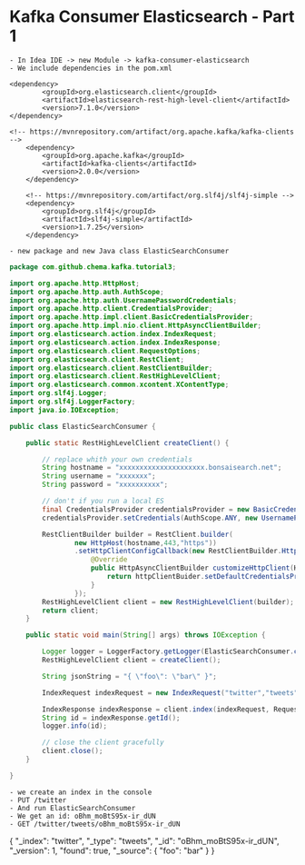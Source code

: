 # Kafka Consumer Elasticsearch - Part 1

	- In Idea IDE -> new Module -> kafka-consumer-elasticsearch
	- We include dependencies in the pom.xml

	<dependency>
    		<groupId>org.elasticsearch.client</groupId>
    		<artifactId>elasticsearch-rest-high-level-client</artifactId>
    		<version>7.1.0</version>
	</dependency>

	<!-- https://mvnrepository.com/artifact/org.apache.kafka/kafka-clients -->
        <dependency>
            <groupId>org.apache.kafka</groupId>
            <artifactId>kafka-clients</artifactId>
            <version>2.0.0</version>
        </dependency>

        <!-- https://mvnrepository.com/artifact/org.slf4j/slf4j-simple -->
        <dependency>
            <groupId>org.slf4j</groupId>
            <artifactId>slf4j-simple</artifactId>
            <version>1.7.25</version>
        </dependency>

	- new package and new Java class ElasticSearchConsumer
````java
package com.github.chema.kafka.tutorial3;

import org.apache.http.HttpHost;
import org.apache.http.auth.AuthScope;
import org.apache.http.auth.UsernamePasswordCredentials;
import org.apache.http.client.CredentialsProvider;
import org.apache.http.impl.client.BasicCredentialsProvider;
import org.apache.http.impl.nio.client.HttpAsyncClientBuilder;
import org.elasticsearch.action.index.IndexRequest;
import org.elasticsearch.action.index.IndexResponse;
import org.elasticsearch.client.RequestOptions;
import org.elasticsearch.client.RestClient;
import org.elasticsearch.client.RestClientBuilder;
import org.elasticsearch.client.RestHighLevelClient;
import org.elasticsearch.common.xcontent.XContentType;
import org.slf4j.Logger;
import org.slf4j.LoggerFactory;
import java.io.IOException;

public class ElasticSearchConsumer {

    public static RestHighLevelClient createClient() {

        // replace whith your own credentials
        String hostname = "xxxxxxxxxxxxxxxxxxxxx.bonsaisearch.net";
        String username = "xxxxxxx";
        String password = "xxxxxxxxxx";

        // don't if you run a local ES
        final CredentialsProvider credentialsProvider = new BasicCredentialsProvider();
        credentialsProvider.setCredentials(AuthScope.ANY, new UsernamePasswordCredentials(username,password));

        RestClientBuilder builder = RestClient.builder(
                new HttpHost(hostname,443,"https"))
                .setHttpClientConfigCallback(new RestClientBuilder.HttpClientConfigCallback() {
                    @Override
                    public HttpAsyncClientBuilder customizeHttpClient(HttpAsyncClientBuilder httpClientBuider) {
                        return httpClientBuider.setDefaultCredentialsProvider(credentialsProvider);
                    }
                });
        RestHighLevelClient client = new RestHighLevelClient(builder);
        return client;
    }

    public static void main(String[] args) throws IOException {

        Logger logger = LoggerFactory.getLogger(ElasticSearchConsumer.class.getName());
        RestHighLevelClient client = createClient();

        String jsonString = "{ \"foo\": \"bar\" }";

        IndexRequest indexRequest = new IndexRequest("twitter","tweets").source(jsonString, XContentType.JSON);

        IndexResponse indexResponse = client.index(indexRequest, RequestOptions.DEFAULT);
        String id = indexResponse.getId();
        logger.info(id);

        // close the client gracefully
        client.close();
    }

}
````
	- we create an index in the console
	- PUT /twitter
	- And run ElasticSearchConsumer
	- We get an id: oBhm_moBtS95x-ir_dUN
	- GET /twitter/tweets/oBhm_moBtS95x-ir_dUN

{
  "_index": "twitter",
  "_type": "tweets",
  "_id": "oBhm_moBtS95x-ir_dUN",
  "_version": 1,
  "found": true,
  "_source": {
    "foo": "bar"
  }
}